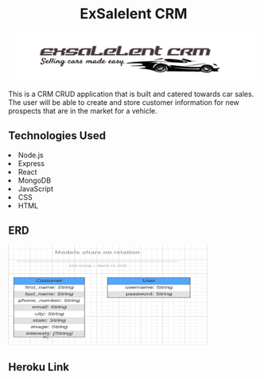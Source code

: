 # <h1 align='center'>ExSalelent CRM</h1>

<p align='center'>
<img src='./images/exsalelent-logo2.png' width='500px' height='100px'></p>

This is a CRM CRUD application that is built and catered towards car sales. The user will be able to create and store customer information for new prospects that are in the market for a vehicle. 

## Technologies Used

<li>Node.js</li>
<li>Express</li>
<li>React</li>
<li>MongoDB</li>
<li>JavaScript</li>
<li>CSS</li>
<li>HTML</li>

## ERD

<img src='./images/exsalelent-ERD.png' width='400px' height='200px'>

## Heroku Link

